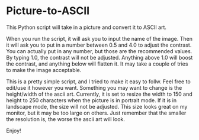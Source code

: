 Picture-to-ASCII
================

This Python script will take in a picture and convert it to ASCII art.

When you run the script, it will ask you to input the name of the image.  Then it will ask you to put in a number between 0.5 and 4.0 to adjust the contrast.  You can actually put in any number, but those are the recommended values.  By typing 1.0, the contrast will not be adjusted.  Anything above 1.0 will boost the contrast, and anything below will flatten it.  It may take a couple of tries to make the image acceptable.

This is a pretty simple script, and I tried to make it easy to follw.  Feel free to edit/use it however you want.  Something you may want to change is the height/width of the ascii art.  Currently, it is set to resize the width to 150 and height to 250 characters when the picture is in portrait mode.  If it is in landscape mode, the size will not be adjusted.  This size looks great on my monitor, but it may be too large on others.  Just remember that the smaller the resolution is, the worse the ascii art will look.

Enjoy!
